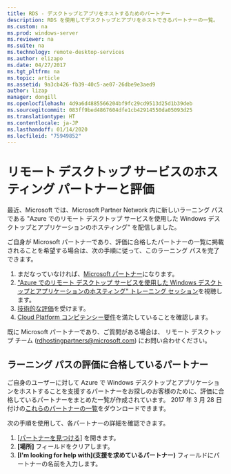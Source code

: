 ```yaml
---
title: RDS - デスクトップとアプリをホストするためのパートナー
description: RDS を使用してデスクトップとアプリをホストできるパートナーの一覧。
ms.custom: na
ms.prod: windows-server
ms.reviewer: na
ms.suite: na
ms.technology: remote-desktop-services
ms.author: elizapo
ms.date: 04/27/2017
ms.tgt_pltfrm: na
ms.topic: article
ms.assetid: 9a3cb426-fb39-40c5-ae07-26dbe9e3aed9
author: lizap
manager: dongill
ms.openlocfilehash: 4d9a6d4885566204bf9fc29cd9513d25d1b39deb
ms.sourcegitcommit: 083ff9bed4867604dfe1cb42914550da05093d25
ms.translationtype: HT
ms.contentlocale: ja-JP
ms.lasthandoff: 01/14/2020
ms.locfileid: "75949852"
---
```

# <a name="remote-desktop-services-hosting-partners-and-assessment"></a>リモート デスクトップ サービスのホスティング パートナーと評価

最近、Microsoft では、Microsoft Partner Network 内に新しいラーニング パスである "Azure でのリモート デスクトップ サービスを使用した Windows デスクトップとアプリケーションのホスティング" を配信しました。

ご自身が Microsoft パートナーであり、評価に合格したパートナーの一覧に掲載されることを希望する場合は、次の手順に従って、このラーニング パスを完了できます。

1. まだなっていなければ、[Microsoft パートナー](https://partner.microsoft.com/)になります。
2. ["Azure でのリモート デスクトップ サービスを使用した Windows デスクトップとアプリケーションのホスティング" トレーニング セッション](https://mspartnerlp.partner.microsoft.com/LearningPath/LearningPath/DLPaths?trackId=2915&rowId=3603)を視聴します。
3. [技術的な評価](https://mspartnerlp.partner.microsoft.com/LearningPath/LearningPath/DLPaths?trackId=1660&rowId=2220&trackPathId=9871)を受けます。
4. [Cloud Platform コンピテンシー要件](https://partner.microsoft.com/membership/cloud-platform-competency)を満たしていることを確認します。

既に Microsoft パートナーであり、ご質問がある場合は、 リモート デスクトップ チーム (<rdhostingpartners@microsoft.com>) にお問い合わせください。  


## <a name="partners-who-have-passed-the-learning-path-assessment"></a>ラーニング パスの評価に合格しているパートナー 

ご自身のユーザーに対して Azure で Windows デスクトップとアプリケーションをホストすることを支援するパートナーをお探しのお客様のために、評価に合格しているパートナーをまとめた一覧が作成されています。 2017 年 3 月 28 日付けの[これらのパートナーの一覧](https://github.com/MicrosoftDocs/windowsserverdocs/blob/master/WindowsServerDocs/remote/remote-desktop-services/RDS-Hosting-Partners.pdf)をダウンロードできます。

次の手順を使用して、各パートナーの詳細を確認できます。

1. [[パートナーを見つける]](https://partnercenter.microsoft.com/pcv/search) を開きます。
2. **[場所]** フィールドをクリアします。
3. **[I'm looking for help with]\(支援を求めているパートナー\)** フィールドにパートナーの名前を入力します。
